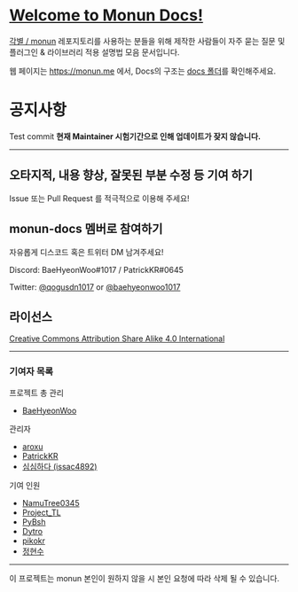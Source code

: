 # [Welcome to Monun Docs!](https://monun.me/)

[각별 / monun](https://github.com/monun) 레포지토리를 사용하는 분들을 위해 제작한 사람들이 자주 묻는 질문 및 플러그인 & 라이브러리 적용 설명법 모음 문서입니다.

웹 페이지는 https://monun.me 에서, Docs의 구조는 [docs 폴더](https://github.com/HyeonWorks/monun-docs/tree/main/docs/)를 확인해주세요.

# 공지사항
Test commit
**현재 Maintainer 시험기간으로 인해 업데이트가 잦지 않습니다.**

---

## 오타지적, 내용 향상, 잘못된 부분 수정 등 기여 하기

Issue 또는 Pull Request 를 적극적으로 이용해 주세요!

## monun-docs 멤버로 참여하기 

자유롭게 디스코드 혹은 트위터 DM 남겨주세요!

Discord: BaeHyeonWoo#1017 / PatrickKR#0645

Twitter: [@qogusdn1017](https://twitter.com/qogusdn1017) or [@baehyeonwoo1017](https://twitter.com/baehyeonwoo1017)

## 라이선스

[Creative Commons Attribution Share Alike 4.0 International](https://github.com/qogusdn1017/monun-documentation-contribution/blob/main/LICENSE.md)

---

### 기여자 목록

프로젝트 총 관리

- [BaeHyeonWoo](https://github.com/qogusdn1017)

관리자

- [aroxu](https://github.com/aroxu)
- [PatrickKR](https://github.com/patrick-mc)
- [심심하다 (issac4892)](https://github.com/issac4892)

기여 인원

- [NamuTree0345](https://github.com/NamuTree0345)
- [Project_TL](https://github.com/ProjectTL12345)
- [PyBsh](https://github.com/PyBsh)
- [Dytro](https://github.com/dytroInc)
- [pikokr](https://github.com/pikokr)
- [정현수](https://github.com/wjdgustn)

---

이 프로젝트는 monun 본인이 원하지 않을 시 본인 요청에 따라 삭제 될 수 있습니다.
